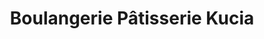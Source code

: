 ---
title: "Boulangerie Pâtisserie Kucia"
url: /strasbourg/boulangerie-patisserie-kucia/
shop: boulangerie
---